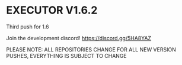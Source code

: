 # EXECUTOR V1.6.2
Third push for 1.6



Join the development discord! https://discord.gg/5HA8YAZ

PLEASE NOTE: ALL REPOSITORIES CHANGE FOR ALL NEW VERSION PUSHES, EVERYTHING IS SUBJECT TO CHANGE
